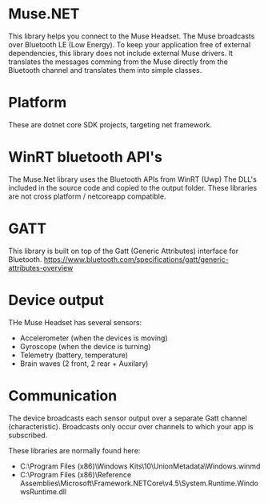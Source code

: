 # Muse.NET 
This library helps you connect to the Muse Headset. The Muse broadcasts over Bluetooth LE (Low Energy).
To keep your application free of external dependencies, this library does not include external Muse drivers. 
It translates the messages comming from the Muse directly from the Bluetooth channel and translates them
into simple classes.

# Platform
These are dotnet core SDK projects, targeting net framework.  

# WinRT bluetooth API's 
The Muse.Net library uses the Bluetooth APIs from WinRT (Uwp)
The DLL's included in the source code and copied to the output folder.
These libraries are not cross platform / netcoreapp compatible. 

# GATT
This library is built on top of the Gatt (Generic Attributes) interface for Bluetooth.
https://www.bluetooth.com/specifications/gatt/generic-attributes-overview

# Device output
THe Muse Headset has several sensors:
- Accelerometer (when the devices is moving)
- Gyroscope (when the device is turning)
- Telemetry (battery, temperature)
- Brain waves (2 front, 2 rear + Auxilary)

# Communication
The device broadcasts each sensor output over a separate Gatt channel (characteristic). 
Broadcasts only occur over channels to which your app is subscribed.

These libraries are normally found here:
- C:\Program Files (x86)\Windows Kits\10\UnionMetadata\Windows.winmd
- C:\Program Files (x86)\Reference Assemblies\Microsoft\Framework\.NETCore\v4.5\System.Runtime.WindowsRuntime.dll
